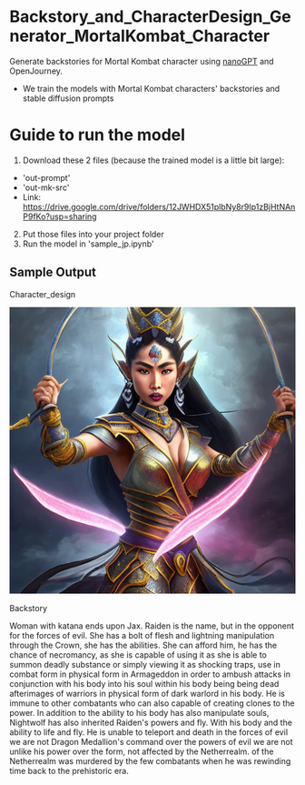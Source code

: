 # Backstory_and_CharacterDesign_Generator_MortalKombat_Character
Generate backstories for Mortal Kombat character using [nanoGPT](https://github.com/karpathy/nanoGPT#install) and OpenJourney.
- We train the models with Mortal Kombat characters' backstories and stable diffusion prompts


# Guide to run the model

1. Download these 2 files (because the trained model is a little bit large):
  - 'out-prompt'
  - 'out-mk-src'
  - Link: https://drive.google.com/drive/folders/12JWHDX51plbNy8r9Ip1zBjHtNAnP9fKo?usp=sharing
2. Put those files into your project folder
3. Run the model in 'sample_jp.ipynb'


## Sample Output

Character_design

![A woman with katana](https://github.com/TasnimSyamim/backstories_generator_mk/blob/main/output/mk1.png)

Backstory

Woman with katana ends upon Jax. 
Raiden is the name, but in the opponent for the forces of evil. She has a bolt of flesh and lightning manipulation through the Crown, she has the abilities. She can afford him, he has the chance of necromancy, as she is capable of using it as she is able to summon deadly substance or simply viewing it as shocking traps, use in combat form in physical form in Armageddon in order to ambush attacks in conjunction with his body into his soul within his body being being dead afterimages of warriors in physical form of dark warlord in his body. He is immune to other combatants who can also capable of creating clones to the power. In addition to the ability to his body has also manipulate souls, Nightwolf has also inherited Raiden's powers and fly. With his body and the ability to life and fly. He is unable to teleport and death in the forces of evil we are not Dragon Medallion's command over the powers of evil we are not unlike his power over the form, not affected by the Netherrealm. of the Netherrealm was murdered by the few combatants when he was rewinding time back to the prehistoric era. 
